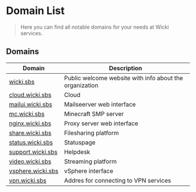 # Domain List

> Here you can find all notable domains for your needs at Wicki services.

## Domains

| Domain                                         | Description                                             |
| ---------------------------------------------- | ------------------------------------------------------- |
| [wicki.sbs](https://wicki.sbs)                 | Public welcome website with info about the organization |
| [cloud.wicki.sbs](https://cloud.wicki.sbs)     | Cloud                                                   |
| [mailui.wicki.sbs](https://mailui.wicki.sbs)   | Mailseerver web interface                               |
| [mc.wicki.sbs](https://mc.wicki.sbs)           | Minecraft SMP server                                    |
| [nginx.wicki.sbs](https://nginx.wicki.sbs)     | Proxy server web interface                              |
| [share.wicki.sbs](https://share.wicki.sbs)     | Filesharing platform                                    |
| [status.wicki.sbs](https://status.wicki.sbs)   | Statuspage                                              |
| [support.wicki.sbs](https://support.wicki.sbs) | Helpdesk                                                |
| [video.wicki.sbs](https://video.wicki.sbs)     | Streaming platform                                      |
| [vsphere.wicki.sbs](https://vsphere.wicki.sbs) | vSphere interface                                       |
| [vpn.wicki.sbs](https://vpn.wicki.sbs)         | Addres for connecting to VPN services                   |

